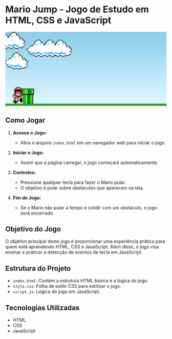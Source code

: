 # Mario Jump - Jogo de Estudo em HTML, CSS e JavaScript
![Screenshot do Mario Jump](mario-jump.PNG)

## Como Jogar

1. **Acesse o Jogo:**
   - Abra o arquivo `index.html` em um navegador web para iniciar o jogo.

2. **Iniciar o Jogo:**
   - Assim que a página carregar, o jogo começará automaticamente.

3. **Controles:**
   - Pressione qualquer tecla para fazer o Mario pular.
   - O objetivo é pular sobre obstáculos que aparecem na tela.

4. **Fim do Jogo:**
   - Se o Mario não pular a tempo e colidir com um obstáculo, o jogo será encerrado.

## Objetivo do Jogo

O objetivo principal deste jogo é proporcionar uma experiência prática para quem está aprendendo HTML, CSS e JavaScript. Além disso, o jogo visa ensinar e praticar a detecção de eventos de tecla em JavaScript.

## Estrutura do Projeto

- `index.html`: Contém a estrutura HTML básica e a lógica do jogo.
- `style.css`: Folha de estilo CSS para estilizar o jogo.
- `script.js`: Lógica do jogo em JavaScript.

## Tecnologias Utilizadas

- HTML
- CSS
- JavaScript


